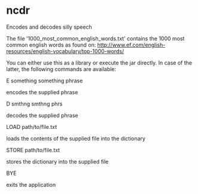 # ncdr
Encodes and decodes silly speech

The file '1000_most_common_english_words.txt' contains the 1000 most common english words as found on: http://www.ef.com/english-resources/english-vocabulary/top-1000-words/

You can either use this as a library or execute the jar directly. In case of the latter, the following commands are available:
<dl>
    <dt>E something something phrase</dt>
    <dl>encodes the supplied phrase</dl>
    <dt>D smthng smthng phrs</dt>
    <dl>decodes the supplied phrase</dl>
    <dt>LOAD path/to/file.txt</dt>
    <dl>loads the contents of the supplied file into the dictionary</dl>
    <dt>STORE path/to/file.txt</dt>
    <dl>stores the dictionary into the supplied file</dl>
    <dt>BYE</dt>
    <dl>exits the application</dl>
</dl>
